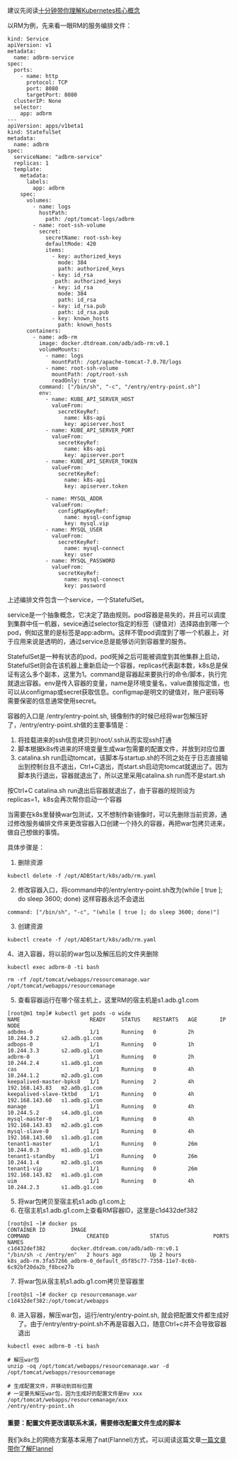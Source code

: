 建议先阅读[十分钟带你理解Kubernetes核心概念](http://dockone.io/article/932)

以RM为例，先来看一眼RM的服务编排文件：
```
kind: Service
apiVersion: v1
metadata:
  name: adbrm-service
spec:
  ports:
    - name: http
      protocol: TCP
      port: 8080
      targetPort: 8080
  clusterIP: None
  selector:
    app: adbrm
---
apiVersion: apps/v1beta1
kind: StatefulSet
metadata:
  name: adbrm
spec:
  serviceName: "adbrm-service"
  replicas: 1
  template:
    metadata:
      labels:
        app: adbrm
    spec:
      volumes:
        - name: logs
          hostPath:
            path: /opt/tomcat-logs/adbrm
        - name: root-ssh-volume
          secret:
            secretName: root-ssh-key
            defaultMode: 420
            items:
              - key: authorized_keys
                mode: 384
                path: authorized_keys
              - key: id_rsa
               path: authorized_keys
              - key: id_rsa
                mode: 384
                path: id_rsa
              - key: id_rsa.pub
                path: id_rsa.pub
              - key: known_hosts
                path: known_hosts
      containers:
        - name: adb-rm
          image: docker.dtdream.com/adb/adb-rm:v0.1
          volumeMounts:
            - name: logs
              mountPath: /opt/apache-tomcat-7.0.78/logs
            - name: root-ssh-volume
              mountPath: /opt/root-ssh
              readOnly: true
          command: ["/bin/sh", "-c", "/entry/entry-point.sh"]
          env:
            - name: KUBE_API_SERVER_HOST
              valueFrom:
                secretKeyRef:
                  name: k8s-api
                  key: apiserver.host
            - name: KUBE_API_SERVER_PORT
              valueFrom:
                secretKeyRef:
                  name: k8s-api
                  key: apiserver.port
            - name: KUBE_API_SERVER_TOKEN
              valueFrom:
                secretKeyRef:
                  name: k8s-api
                  key: apiserver.token

            - name: MYSQL_ADDR
              valueFrom:
                configMapKeyRef:
                  name: mysql-configmap
                  key: mysql.vip
            - name: MYSQL_USER
              valueFrom:
                secretKeyRef:
                  name: mysql-connect
                  key: user
            - name: MYSQL_PASSWORD
              valueFrom:
                secretKeyRef:
                  name: mysql-connect
                  key: password
```
上述编排文件包含一个service，一个StatefulSet。

service是一个抽象概念，它决定了路由规则。pod容器是易失的，并且可以调度到集群中任一机器，sevice通过selector指定的标签（键值对）选择路由到哪一个pod，例如这里的是标签是app:adbrm。这样不管pod调度到了哪一个机器上，对于应用来说是透明的，通过service总是能够访问到容器里的服务。

StatefulSet是一种有状态的pod，pod死掉之后可能被调度到其他集群上启动，StatefulSet则会在该机器上重新启动一个容器，replicas代表副本数，k8s总是保证有这么多个副本，这里为1。command是容器起来要执行的命令/脚本，执行完就退出容器。env是传入容器的变量，name是环境变量名，value直接指定值，也可以从configmap或secret获取信息。configmap是明文的键值对，账户密码等需要保密的信息通常使用secret。


容器的入口是 /entry/entry-point.sh, 镜像制作的时候已经将war包解压好了，/entry/entry-point.sh做的主要事情是：
1. 将挂载进来的ssh信息拷贝到/root/.ssh从而实现ssh打通
2. 脚本根据k8s传进来的环境变量生成war包需要的配置文件，并放到对应位置
3. catalina.sh run启动tomcat，该脚本与startup.sh的不同之处在于日志直接输出到控制台且不退出，Ctrl+C退出，而start.sh启动完tomcat就退出了。因为脚本执行退出，容器就退出了，所以这里采用catalina.sh run而不是start.sh

按Ctrl+C catalina.sh run退出后容器就退出了，由于容器的规则设为replicas=1，k8s会再次帮你启动一个容器

当需要在k8s里替换war包测试，又不想制作新镜像时，可以先删除当前资源，通过修改服务编排文件来更改容器入口创建一个持久的容器，再把war包拷贝进来，做自己想做的事情。
​    

具体步骤是：
1. 删除资源
```
kubectl delete -f /opt/ADBStart/k8s/adb/rm.yaml
```
2. 修改容器入口，将command中的/entry/entry-point.sh改为(while [ true ]; do sleep 3600; done) 这样容器永远不会退出
```
command: ["/bin/sh", "-c", "(while [ true ]; do sleep 3600; done)"]
```
3. 创建资源
```
kubectl create -f /opt/ADBStart/k8s/adb/rm.yaml
```
4、进入容器，将以前的war包以及解压后的文件夹删除
```
kubectl exec adbrm-0 -ti bash

rm -rf /opt/tomcat/webapps/resourcemanage.war /opt/tomcat/webapps/resourcemanage
```
5. 查看容器运行在哪个宿主机上，这里RM的宿主机是s1.adb.g1.com
```
[root@m1 tmp]# kubectl get pods -o wide
NAME                      READY     STATUS    RESTARTS   AGE       IP               NODE
adbdms-0                  1/1       Running   0          2h        10.244.3.2       s2.adb.g1.com
adbops-0                  1/1       Running   0          1h        10.244.3.3       s2.adb.g1.com
adbrm-0                   1/1       Running   0          2h        10.244.2.4       s1.adb.g1.com
cas                       1/1       Running   0          4h        10.244.1.2       m2.adb.g1.com
keepalived-master-bpks8   1/1       Running   2          4h        192.168.143.83   m2.adb.g1.com
keepalived-slave-tktbd    1/1       Running   0          4h        192.168.143.60   s1.adb.g1.com
manage                    1/1       Running   0          4h        10.244.5.2       s4.adb.g1.com
mysql-master-0            1/1       Running   0          4h        192.168.143.83   m2.adb.g1.com
mysql-slave-0             1/1       Running   0          4h        192.168.143.60   s1.adb.g1.com
tenant1-master            1/1       Running   0          26m       10.244.0.3       m1.adb.g1.com
tenant1-standby           1/1       Running   0          26m       10.244.1.4       m2.adb.g1.com
tenant1-vip               1/1       Running   0          26m       192.168.143.82   m1.adb.g1.com
uim                       1/1       Running   0          4h        10.244.2.3       s1.adb.g1.com
```
5. 将war包拷贝至宿主机s1.adb.g1.com上
6. 在宿主机s1.adb.g1.com上查看RM容器ID，这里是c1d432def382
```
[root@s1 ~]# docker ps
CONTAINER ID        IMAGE                                                          COMMAND                  CREATED             STATUS              PORTS               NAMES
c1d432def382        docker.dtdream.com/adb/adb-rm:v0.1                             "/bin/sh -c /entry/en"   2 hours ago         Up 2 hours                              k8s_adb-rm.3fa57266_adbrm-0_default_d5f85c77-7358-11e7-8c6b-6c92bf20da2b_f8bce27b
```
7. 将war包从宿主机s1.adb.g1.com拷贝至容器里
```
[root@s1 ~]# docker cp resourcemanage.war c1d432def382:/opt/tomcat/webapps
```
8. 进入容器，解压war包，运行/entry/entry-point.sh, 就会把配置文件都生成好了。由于/entry/entry-point.sh不再是容器入口，随意Ctrl+c并不会导致容器退出
```
kubectl exec adbrm-0 -ti bash

# 解压war包
unzip -oq /opt/tomcat/webapps/resourcemanage.war -d /opt/tomcat/webapps/resourcemanage

# 生成配置文件，并移动到目标位置
# 一定要先解压war包，因为生成好的配置文件是mv xxx /opt/tomcat/webapps/resourcemanage/xxx
/entry/entry-point.sh
```

#### 重要：配置文件更改请联系木溪，需要修改配置文件生成的脚本

我们k8s上的网络方案基本采用了nat(Flannel)方式，可以阅读这篇文章[一篇文章带你了解Flannel](http://dockone.io/article/618)
